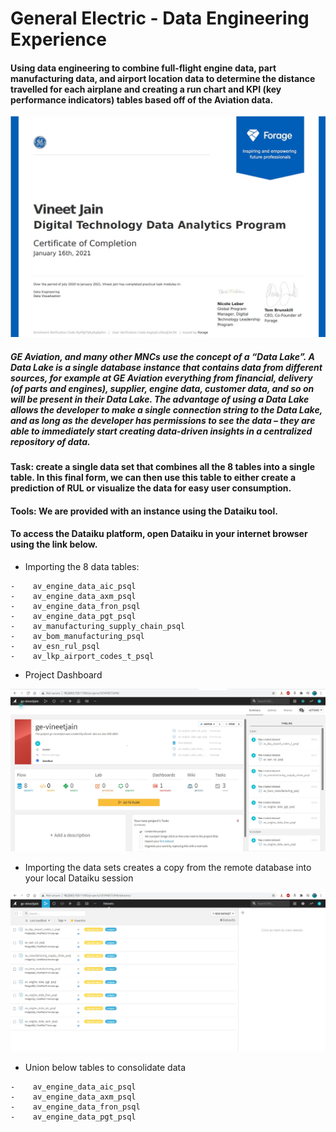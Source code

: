 # General Electric - Data Engineering Experience

#### Using data engineering to combine full-flight engine data, part manufacturing data, and airport location data to determine the distance travelled for each airplane and creating a run chart and KPI (key performance indicators) tables based off of the Aviation data.

![alt text](https://github.com/vinejain/GE-data-engineering-dataiku/blob/main/certificate.jpg)

##### GE Aviation, and many other MNCs use the concept of a “Data Lake”.  A Data Lake is a single database instance that contains data from different sources, for example at GE Aviation everything from financial, delivery (of parts and engines), supplier, engine data, customer data, and so on will be present in their Data Lake. The advantage of using a Data Lake allows the developer to make a single connection string to the Data Lake, and as long as the developer has permissions to see the data – they are able to immediately start creating data-driven insights in a centralized repository of data. 

#### Task: create a single data set that combines all the 8 tables into a single table. In this final form, we can then use this table to either create a prediction of RUL or visualize the data for easy user consumption. 

#### Tools: We are provided with an instance using the Dataiku tool.
#### To access the Dataiku platform, open Dataiku in your internet browser using the link below.

- Importing the 8 data tables:
```
- 	 av_engine_data_aic_psql
- 	 av_engine_data_axm_psql
- 	 av_engine_data_fron_psql
- 	 av_engine_data_pgt_psql
- 	 av_manufacturing_supply_chain_psql 
- 	 av_bom_manufacturing_psql
- 	 av_esn_rul_psql
- 	 av_lkp_airport_codes_t_psql
```

- Project Dashboard

![alt text](https://github.com/vinejain/GE-data-engineering-dataiku/blob/main/step-0.jpg)

- Importing the data sets creates a copy from the remote database into your local Dataiku session

![alt text](https://github.com/vinejain/GE-data-engineering-dataiku/blob/main/step-1.jpg)

- Union below tables to consolidate data
```
- 	 av_engine_data_aic_psql
- 	 av_engine_data_axm_psql
- 	 av_engine_data_fron_psql
- 	 av_engine_data_pgt_psql
```


